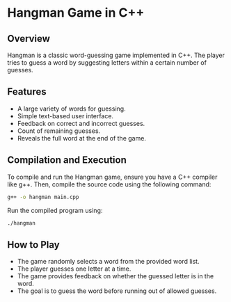 # Hangman Game in C++

## Overview
Hangman is a classic word-guessing game implemented in C++. The player tries to guess a word by suggesting letters within a certain number of guesses.

## Features
- A large variety of words for guessing.
- Simple text-based user interface.
- Feedback on correct and incorrect guesses.
- Count of remaining guesses.
- Reveals the full word at the end of the game.

## Compilation and Execution
To compile and run the Hangman game, ensure you have a C++ compiler like g++. Then, compile the source code using the following command:

```bash
g++ -o hangman main.cpp
```

Run the compiled program using:

```bash
./hangman
```

## How to Play
- The game randomly selects a word from the provided word list.
- The player guesses one letter at a time.
- The game provides feedback on whether the guessed letter is in the word.
- The goal is to guess the word before running out of allowed guesses.
